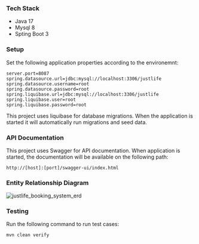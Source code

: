 ### Tech Stack
- Java 17
- Mysql 8
- Spting Boot 3

### Setup
Set the following application properties according to the environemnt:

```
server.port=8087
spring.datasource.url=jdbc:mysql://localhost:3306/justlife
spring.datasource.username=root
spring.datasource.password=root
spring.liquibase.url=jdbc:mysql://localhost:3306/justlife
spring.liquibase.user=root
spring.liquibase.password=root
```

This project uses liquibase for database migrations. When the application is started it will automatically run migrations and seed data.

### API Documentation
This project uses Swagger for API documentation. When application is started, the documentation will be available on the following path:

```
http://[host]:[port]/swagger-ui/index.html
```

### Entity Relationship Diagram

![justlife_booking_system_erd](https://github.com/SyedHaris/justlife/assets/10946790/230c6ab6-e1b3-43cf-9a1d-a5540d068a75)


### Testing
Run the following command to run test cases:

```
mvn clean verify
```
